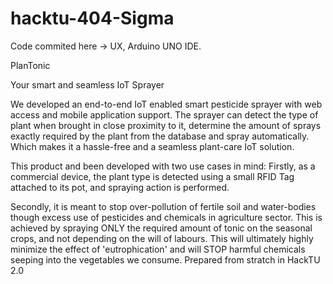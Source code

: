 # hacktu-404-Sigma

Code commited here -> UX, Arduino UNO IDE.

PlanTonic 

Your smart and seamless IoT Sprayer

We developed an end-to-end IoT enabled smart pesticide sprayer with web access and mobile application support. The sprayer can detect the type of plant when brought in close proximity to it, determine the amount of sprays exactly required by the plant from the database and spray automatically. Which makes it a hassle-free and a seamless plant-care IoT solution.

This product and been developed with two use cases in mind:
Firstly, as a commercial device, the plant type is detected using a small RFID Tag attached to its pot, and spraying action is performed.

Secondly, it is meant to stop over-pollution of fertile soil and water-bodies though excess use of pesticides and chemicals in agriculture sector. This is achieved by spraying ONLY the required amount of tonic on the seasonal crops, and not depending on the will of labours. This will ultimately highly minimize the effect of 'eutrophication' and will STOP harmful chemicals seeping into the vegetables we consume.
Prepared from stratch in HackTU 2.0
